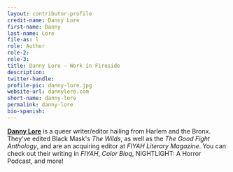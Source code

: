 ```yaml
---
layout: contributor-profile
credit-name: Danny Lore
first-name: Danny
last-name: Lore
file-as: l
role: Author
role-2:
role-3:
title: Danny Lore — Work in Fireside
description:
twitter-handle:
profile-pic: danny-lore.jpg
website-url: dannylore.com
short-name: danny-lore
permalink: danny-lore
bio-spanish:
---
```

**[Danny Lore](http://dannylore.com/)** is a queer writer/editor hailing from Harlem and the Bronx. They've edited Black Mask's _The Wilds_, as well as the _The Good Fight Anthology_, and are an acquiring editor at _FIYAH Literary Magazine_. You can check out their writing in _FIYAH_, _Color Bloq_, NIGHTLIGHT: A Horror Podcast, and more!
